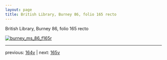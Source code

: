 ```yaml
---
layout: page
title: British Library, Burney 86, folio 165 recto
---
```


British Library, Burney 86, folio 165 recto

[![burney_ms_86_f165r](http://www.homermultitext.org/iipsrv?IIIF=/project/homer/pyramidal/deepzoom/bl/burney86imgs/v1/burney_ms_86_f165r.tif/full/800,/0/default.jpg)](http://www.homermultitext.org/ict2/?urn=urn:cite2:bl:burney86imgs.v1:burney_ms_86_f165r) 

---

previous:  [164v](../164v/) | next: [165v](../165v/)